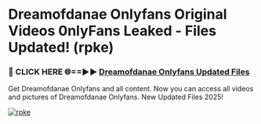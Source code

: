 # Dreamofdanae Onlyfans Original Videos 0nlyFans Leaked - Files Updated! (rpke)

<h3>🔴 CLICK HERE 🌐==►► <a href="https://tinyurl.com/2jnfzry5" rel="nofollow">Dreamofdanae Onlyfans Updated Files</a></h3>

Get Dreamofdanae Onlyfans and all content. Now you can access all videos and pictures of Dreamofdanae Onlyfans. New Updated Files 2025!

[![rpke](https://i.imgur.com/GyGTBgg.gif)](https://tinyurl.com/2jnfzry5)

